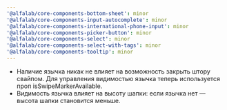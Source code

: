 ```yaml
---
'@alfalab/core-components-bottom-sheet': minor
'@alfalab/core-components-input-autocomplete': minor
'@alfalab/core-components-international-phone-input': minor
'@alfalab/core-components-picker-button': minor
'@alfalab/core-components-select': minor
'@alfalab/core-components-select-with-tags': minor
'@alfalab/core-components-tooltip': minor
---
```


- Наличие язычка никак не влияет на возможность закрыть штору свайпом. Для управления видимостью язычка теперь используется проп isSwipeMarkerAvailable.
- Видимость язычка влияет на высоту шапки: если язычка нет — высота шапки становится меньше.
